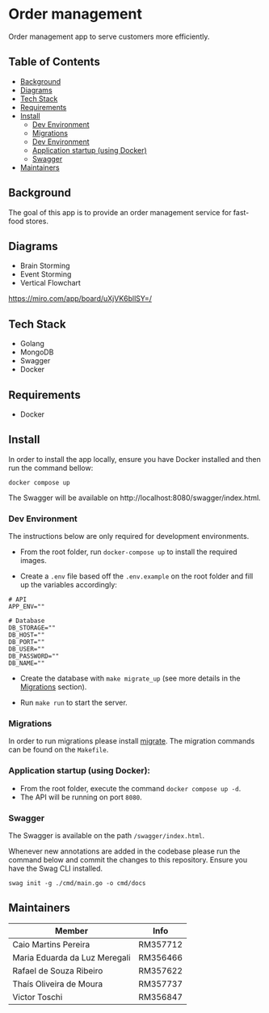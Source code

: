 # Order management

Order management app to serve customers more efficiently.

## Table of Contents

- [Background](#background)
- [Diagrams](#diagrams)
- [Tech Stack](#tech-stack)
- [Requirements](#requirements)
- [Install](#install)
  - [Dev Environment](#dev-environment)
  - [Migrations](#migrations)
  - [Dev Environment](#dev-environment)
  - [Application startup (using Docker)](#application-startup-using-docker)
  - [Swagger](#swagger)
- [Maintainers](#maintainers)

## Background

The goal of this app is to provide an order management service for fast-food stores.

## Diagrams

- Brain Storming
- Event Storming
- Vertical Flowchart

https://miro.com/app/board/uXjVK6bllSY=/

## Tech Stack

- Golang
- MongoDB
- Swagger
- Docker

## Requirements

- Docker

## Install

In order to install the app locally, ensure you have Docker installed and then run the command bellow:

```
docker compose up
```

The Swagger will be available on http://localhost:8080/swagger/index.html.

### Dev Environment

The instructions below are only required for development environments.

- From the root folder, run `docker-compose up` to install the required images.

- Create a `.env` file based off the `.env.example` on the root folder and fill up the variables accordingly:

```
# API
APP_ENV=""

# Database
DB_STORAGE=""
DB_HOST=""
DB_PORT=""
DB_USER=""
DB_PASSWORD=""
DB_NAME=""

```

- Create the database with `make migrate_up` (see more details in the [Migrations](#migrations) section).

- Run `make run` to start the server.

### Migrations

In order to run migrations please install [migrate](https://github.com/golang-migrate/migrate).
The migration commands can be found on the `Makefile`.

### Application startup (using Docker):

- From the root folder, execute the command `docker compose up -d`.
- The API will be running on port `8080`.

### Swagger

The Swagger is available on the path `/swagger/index.html`.

Whenever new annotations are added in the codebase please run the command below and commit the changes to this repository.
Ensure you have the Swag CLI installed.

```
swag init -g ./cmd/main.go -o cmd/docs
```

## Maintainers

| Member                        | Info     |
| ----------------------------- | -------- |
| Caio Martins Pereira          | RM357712 |
| Maria Eduarda da Luz Meregali | RM356466 |
| Rafael de Souza Ribeiro       | RM357622 |
| Thaís Oliveira de Moura       | RM357737 |
| Victor Toschi                 | RM356847 |
